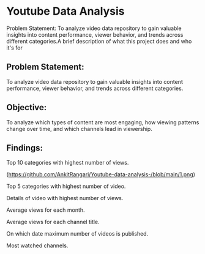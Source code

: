 
# Youtube Data Analysis 

Problem Statement:
To analyze video data repository to gain valuable insights into content performance, viewer behavior, and trends across different categories.A brief description of what this project does and who it's for


## Problem Statement:
To analyze video data repository to gain valuable insights into content performance, viewer behavior, and trends across different categories.
## Objective:
To analyze which types of content are most engaging, how viewing patterns change over time, and which channels lead in viewership.


## Findings:
Top 10 categories with highest number of views.

(https://github.com/AnkitRangari/Youtube-data-analysis-/blob/main/1.png)

Top 5 categories with highest number of video.

Details of video with highest number of views.

Average views for each month.

Average views for each channel title.


On which date maximum number of videos is published.

Most watched channels.
